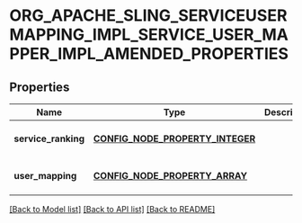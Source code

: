 # ORG_APACHE_SLING_SERVICEUSERMAPPING_IMPL_SERVICE_USER_MAPPER_IMPL_AMENDED_PROPERTIES

## Properties
Name | Type | Description | Notes
------------ | ------------- | ------------- | -------------
**service_ranking** | [**CONFIG_NODE_PROPERTY_INTEGER**](configNodePropertyInteger.md) |  | [optional] [default to null]
**user_mapping** | [**CONFIG_NODE_PROPERTY_ARRAY**](configNodePropertyArray.md) |  | [optional] [default to null]

[[Back to Model list]](../README.md#documentation-for-models) [[Back to API list]](../README.md#documentation-for-api-endpoints) [[Back to README]](../README.md)


